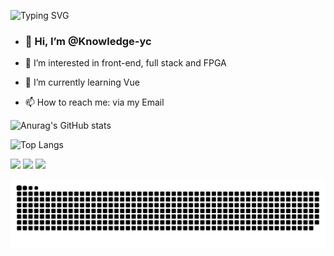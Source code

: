 <!-- 打字特效 -->
![Typing SVG](https://readme-typing-svg.demolab.com/?lines=Welcome+to+Knowledge-yc!;Always+act+with+intention+and+passion.)
- ### 👋 Hi, I’m @Knowledge-yc</p>
- 👀 I’m interested in front-end, full stack and FPGA</p>
- 🌱 I’m currently learning Vue</p>
<!-- - 💞️ I’m looking to collaborate on like-minded people -->
- 📫 How to reach me: via my Email</P>
<!-- - 😄 Pronouns: just do it.
- ⚡ Fun fact: none -->

<!-- GitHub 统计卡片 -->
![Anurag's GitHub stats](https://github-readme-stats.vercel.app/api?username=knowledge-yc)

<!-- GitHub 使用语言统计 -->
![Top Langs](https://github-readme-stats.vercel.app/api/top-langs/?username=knowledge-yc)


<!-- GitHub 徽章 -->
<img src="https://img.shields.io/badge/-HTML5-E34F26?style=flat-square&logo=html5&logoColor=white" /> <img src="https://img.shields.io/badge/-CSS3-1572B6?style=flat-square&logo=css3" /> <img src="https://img.shields.io/badge/-JavaScript-oringe?style=flat-square&logo=javascript" />

<!-- 贪吃蛇 -->
<picture>
  <source media="(prefers-color-scheme: dark)" srcset="https://raw.githubusercontent.com/knowledge-yc/knowledge-yc/output/github-contribution-grid-snake-dark.svg">
  <source media="(prefers-color-scheme: light)" srcset="https://raw.githubusercontent.com/knowledge-yc/knowledge-yc/output/github-contribution-grid-snake.svg">
  <img alt="github contribution grid snake animation" src="https://raw.githubusercontent.com/knowledge-yc/knowledge-yc/output/github-contribution-grid-snake.svg">
</picture>

<!---
Knowledge-yc/Knowledge-yc is a ✨ special ✨ repository because its `README.md` (this file) appears on your GitHub profile.
You can click the Preview link to take a look at your changes.
--->
